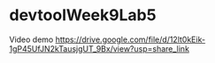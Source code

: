 # devtoolWeek9Lab5
Video demo
https://drive.google.com/file/d/12lt0kEik-1gP45UfJN2kTausjgUT_9Bx/view?usp=share_link
